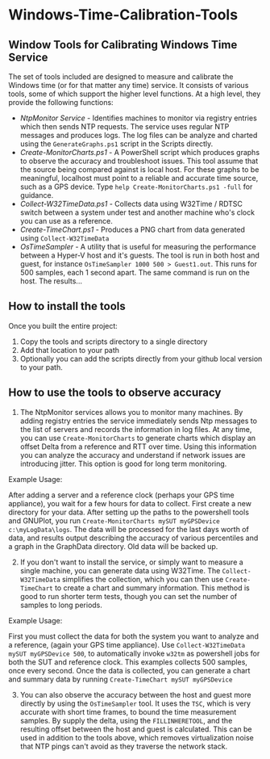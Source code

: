 # Windows-Time-Calibration-Tools
## Window Tools for Calibrating Windows Time Service

The set of tools included are designed to measure and calibrate the Windows time (or for that matter any time) service.  It consists of various tools, some of which support the higher level functions.  At a high level, they provide the following functions:

* *NtpMonitor Service* - Identifies machines to monitor via registry entries which then sends NTP requests.  The service uses regular NTP messages and produces logs.  The log files can be analyze and charted using the `GenerateGraphs.ps1` script in the Scripts directly.
* *Create-MonitorCharts.ps1* - A PowerShell script which produces graphs to observe the accuracy and troubleshoot issues.  This tool assume that the source being compared against is local host.  For these graphs to be meaningful, localhost must point to a reliable and accurate time source, such as a GPS device.  Type `help Create-MonitorCharts.ps1 -full` for guidance.
* *Collect-W32TimeData.ps1* - Collects data using W32Time / RDTSC switch between a system under test and another machine who's clock you can use as a reference.
* *Create-TimeChart.ps1* - Produces a PNG chart from data generated using `Collect-W32TimeData`
* *OsTimeSampler* - A utility that is useful for measuring the performance between a Hyper-V host and it's guests.  The tool is run in both host and guest, for instance `OsTimeSampler 1000 500 > Guest1.out`.  This runs for 500 samples, each 1 second apart.  The same command is run on the host.  The results...

## How to install the tools

Once you built the entire project:
1. Copy the tools and scripts directory to a single directory
1. Add that location to your path
1. Optionally you can add the scripts directly from your github local version to your path.

## How to use the tools to observe accuracy

1. The NtpMonitor services allows you to monitor many machines.  By adding registry entries the service immediately sends Ntp messages to the list of servers and records the information in log files.  At any time, you can use `Create-MonitorCharts` to generate charts which display an offset Delta from a reference and RTT over time.  Using this information you can analyze the accuracy and understand if network issues are introducing jitter.  This option is good for long term monitoring.

Example Usage:

After adding a server and a reference clock (perhaps your GPS time appliance), you wait for a few hours for data to collect.  First create a new directory for your data.  After setting up the paths to the powershell tools and GNUPlot, you run `Create-MonitorCharts mySUT myGPSDevice c:\myLogData\logs`.  The data will be processed for the last days worth of data, and results output describing the accuracy of various percentiles and a graph in the GraphData directory.  Old data will be backed up.


2. If you don't want to install the service, or simply want to measure a single machine, you can generate data using W32Time.  The `Collect-W32TimeData` simplifies the collection, which you can then use `Create-TimeChart` to create a chart and summary information.  This method is good to run shorter term tests, though you can set the number of samples to long periods.  

Example Usage:

First you must collect the data for both the system you want to analyze and a reference, (again your GPS time appliance).  Use `Collect-W32TimeData mySUT myGPSDevice 500`, to automatically invoke `w32tm` as powershell jobs for both the SUT and reference clock.  This examples collects 500 samples, once every  second.  Once the data is collected, you can generate a chart and summary data by running `Create-TimeChart mySUT myGPSDevice`

3. You can also observe the accuracy between the host and guest more directly by using the `OsTimeSampler` tool.  It uses the `TSC`, which is very accurate with short time frames, to bound the time measurement samples.  By supply the delta, using the `FILLINHERETOOL`, and the resulting offset between the host and guest is calculated.  This can be used in addition to the tools above, which removes virtualization noise that NTP pings can't avoid as they traverse the network stack.
